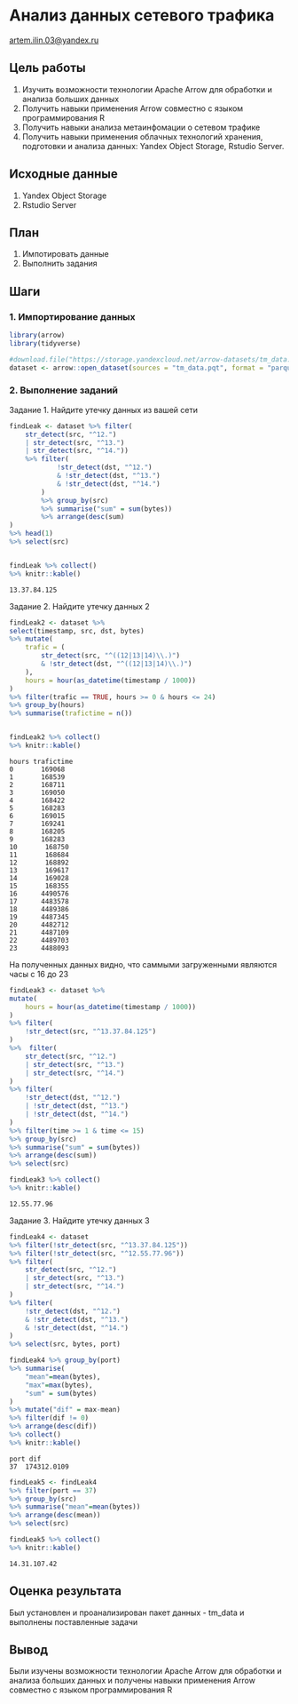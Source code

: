 # Анализ данных сетевого трафика
artem.ilin.03@yandex.ru

## Цель работы
1. Изучить возможности технологии Apache Arrow для обработки и анализа больших данных
2. Получить навыки применения Arrow совместно с языком программирования R
3. Получить навыки анализа метаинфомации о сетевом трафике
4. Получить навыки применения облачных технологий хранения, подготовки и анализа данных: Yandex Object Storage, Rstudio Server.

## Исходные данные

1. Yandex Object Storage
2. Rstudio Server

## План

1. Импотировать данные
2. Выполнить задания 


## Шаги

### 1. Импортирование данных

```r 
library(arrow)
library(tidyverse)

#download.file("https://storage.yandexcloud.net/arrow-datasets/tm_data.pqt",destfile = "tm_data.pqt")
dataset <- arrow::open_dataset(sources = "tm_data.pqt", format = "parquet")
```

### 2. Выполнение заданий
 
Задание 1. Найдите утечку данных из вашей сети
```r
findLeak <- dataset %>% filter(
    str_detect(src, "^12.") 
    | str_detect(src, "^13.") 
    | str_detect(src, "^14."))  
    %>% filter(
            !str_detect(dst, "^12.") 
            & !str_detect(dst, "^13.") 
            & !str_detect(dst, "^14.")
        )  
        %>% group_by(src) 
        %>% summarise("sum" = sum(bytes)) 
        %>% arrange(desc(sum)
) 
%>% head(1) 
%>% select(src) 


findLeak %>% collect() 
%>% knitr::kable()
```
```{r}
13.37.84.125
```
Задание 2. Найдите утечку данных 2
```r
findLeak2 <- dataset %>% 
select(timestamp, src, dst, bytes) 
%>% mutate(
    trafic = (
        str_detect(src, "^((12|13|14)\\.)") 
        & !str_detect(dst, "^((12|13|14)\\.)")
    ),
    hours = hour(as_datetime(timestamp / 1000))
) 
%>% filter(trafic == TRUE, hours >= 0 & hours <= 24) 
%>% group_by(hours) 
%>% summarise(trafictime = n()) 


findLeak2 %>% collect() 
%>% knitr::kable()
```
```{r}
hours trafictime
0       169068
1       168539
2       168711
3       169050
4       168422
5       168283
6       169015
7       169241
8       168205
9       168283
10       168750
11       168684
12       168892
13       169617
14       169028
15       168355
16      4490576
17      4483578
18      4489386
19      4487345
20      4482712
21      4487109
22      4489703
23      4488093
```
На полученных данных видно, что саммыми загруженными являются часы с 16 до 23

```r 
findLeak3 <- dataset %>% 
mutate(
    hours = hour(as_datetime(timestamp / 1000))
) 
%>% filter(
    !str_detect(src, "^13.37.84.125")
) 
%>%  filter(
    str_detect(src, "^12.") 
    | str_detect(src, "^13.") 
    | str_detect(src, "^14.")
)  
%>% filter(
    !str_detect(dst, "^12.") 
    | !str_detect(dst, "^13.") 
    | !str_detect(dst, "^14.")
)  
%>% filter(time >= 1 & time <= 15) 
%>% group_by(src) 
%>% summarise("sum" = sum(bytes)) 
%>% arrange(desc(sum)) 
%>% select(src) 

findLeak3 %>% collect() 
%>% knitr::kable()
```

```{r}
12.55.77.96
```

Задание 3. Найдите утечку данных 3

```r 
findLeak4 <- dataset 
%>% filter(!str_detect(src, "^13.37.84.125")) 
%>% filter(!str_detect(src, "^12.55.77.96")) 
%>% filter(
    str_detect(src, "^12.") 
    | str_detect(src, "^13.") 
    | str_detect(src, "^14.")
)  
%>% filter(
    !str_detect(dst, "^12.") 
    & !str_detect(dst, "^13.") 
    & !str_detect(dst, "^14.")
)  
%>% select(src, bytes, port)

findLeak4 %>% group_by(port) 
%>% summarise(
    "mean"=mean(bytes), 
    "max"=max(bytes), 
    "sum" = sum(bytes)
) 
%>% mutate("dif" = max-mean)  
%>% filter(dif != 0) 
%>% arrange(desc(dif))  
%>% collect() 
%>% knitr::kable()
```

```{r}
port dif
37  174312.0109
```

```r 
findLeak5 <- findLeak4  
%>% filter(port == 37) 
%>% group_by(src) 
%>% summarise("mean"=mean(bytes)) 
%>% arrange(desc(mean)) 
%>% select(src)

findLeak5 %>% collect() 
%>% knitr::kable()
```

```{r}
14.31.107.42
```

## Оценка результата

Был установлен и проанализирован пакет данных - tm_data и выполнены поставленные задачи

## Вывод

Были изучены возможности технологии Apache Arrow для обработки и анализа больших данных и получены навыки применения Arrow совместно с языком программирования R